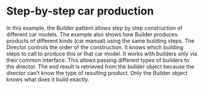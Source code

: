 # Step-by-step car production

In this example, the Builder pattern allows step by step construction of different car models.
The example also shows how Builder produces products of different kinds (car manual) using the same building steps.
The Director controls the order of the construction. It knows which building steps to call to produce this or that car model. It works with builders only via their common interface. This allows passing different types of builders to the director.
The end result is retrieved from the builder object because the director can’t know the type of resulting product. Only the Builder object knows what does it build exactly.
